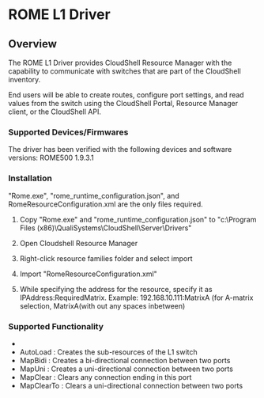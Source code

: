 # ROME L1 Driver

## Overview
The ROME L1 Driver provides CloudShell Resource Manager with the capability to communicate with switches that are part of the CloudShell inventory.

End users will be able to create routes, configure port settings, and read values from the switch using the CloudShell Portal, Resource Manager client, or the CloudShell API.


### Supported Devices/Firmwares
The driver has been verified with the following devices and software versions:
ROME500 1.9.3.1

### Installation
"Rome.exe", "rome_runtime_configuration.json", and RomeResourceConfiguration.xml are the only files required. 

1) Copy "Rome.exe" and "rome_runtime_configuration.json" 
   to "c:\Program Files (x86)\QualiSystems\CloudShell\Server\Drivers"
   
2) Open Cloudshell Resource Manager

3) Right-click resource families folder and select import

4) Import "RomeResourceConfiguration.xml"

5) While specifying the address for the resource, specify it as IPAddress:RequiredMatrix. 
	Example: 192.168.10.111:MatrixA (for A-matrix selection, MatrixA(with out any spaces inbetween)

### Supported Functionality
*
* AutoLoad : Creates the sub-resources of the L1 switch
* MapBidi : Creates a bi-directional connection between two ports
* MapUni : Creates a uni-directional connection between two ports
* MapClear : Clears any connection ending in this port
* MapClearTo : Clears a uni-directional connection between two ports

